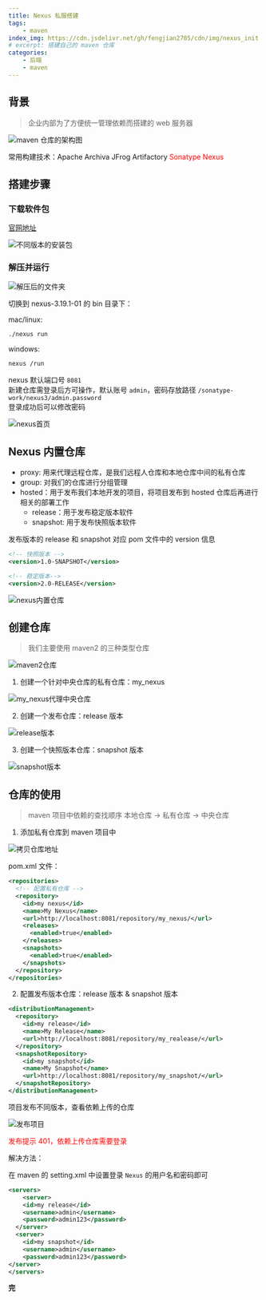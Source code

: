 ```yaml
---
title: Nexus 私服搭建
tags: 
    - maven
index_img: https://cdn.jsdelivr.net/gh/fengjian2705/cdn/img/nexus_init.jpg
# excerpt: 搭建自己的 maven 仓库
categories:
    - 后端
    - maven
---
```

## 背景

> 企业内部为了方便统一管理依赖而搭建的 web 服务器

![maven 仓库的架构图](https://cdn.jsdelivr.net/gh/fengjian2705/cdn/img/nexus_002.jpg)


常用构建技术：Apache Archiva JFrog Artifactory <font color="red">Sonatype Nexus</font>

## 搭建步骤

### 下载软件包

[官网地址](https://www.sonatype.com/)

![不同版本的安装包](https://cdn.jsdelivr.net/gh/fengjian2705/cdn/img/nexus_003.jpg)

### 解压并运行

![解压后的文件夹](https://cdn.jsdelivr.net/gh/fengjian2705/cdn/img/nexus_004.jpg)

切换到 nexus-3.19.1-01 的 bin 目录下：

mac/linux:
```bash
./nexus run
```
windows:
```bash
nexus /run
```
nexus 默认端口号 `8081`  
新建仓库需登录后方可操作，默认账号 `admin`，密码存放路径 `/sonatype-work/nexus3/admin.password`  
登录成功后可以修改密码

![nexus首页](https://cdn.jsdelivr.net/gh/fengjian2705/cdn/img/nexus_005.jpg)

## Nexus 内置仓库

- proxy: 用来代理远程仓库，是我们远程人仓库和本地仓库中间的私有仓库
- group: 对我们的仓库进行分组管理
- hosted：用于发布我们本地开发的项目，将项目发布到 hosted 仓库后再进行相关的部署工作
  - release：用于发布稳定版本软件
  - snapshot: 用于发布快照版本软件  

发布版本的 release 和 snapshot 对应 pom 文件中的 version 信息
```xml
<!-- 快照版本 -->
<version>1.0-SNAPSHOT</version>

<!-- 稳定版本-->
<version>2.0-RELEASE</version>
```

![nexus内置仓库](https://cdn.jsdelivr.net/gh/fengjian2705/cdn/img/nexus_006.jpg)

## 创建仓库

> 我们主要使用 maven2 的三种类型仓库

![maven2仓库](https://cdn.jsdelivr.net/gh/fengjian2705/cdn/img/nexus_007.jpg)

1. 创建一个针对中央仓库的私有仓库：my_nexus

![my_nexus代理中央仓库](https://cdn.jsdelivr.net/gh/fengjian2705/cdn/img/nexus_008.jpg)

2. 创建一个发布仓库：release 版本

![release版本](https://cdn.jsdelivr.net/gh/fengjian2705/cdn/img/nexus_012.jpg)

3. 创建一个快照版本仓库：snapshot 版本

![snapshot版本](https://cdn.jsdelivr.net/gh/fengjian2705/cdn/img/nexus_010.jpg)

## 仓库的使用

> maven 项目中依赖的查找顺序 本地仓库 -> 私有仓库 -> 中央仓库

1. 添加私有仓库到 maven 项目中

![拷贝仓库地址](https://cdn.jsdelivr.net/gh/fengjian2705/cdn/img/nexus_011.jpg)

pom.xml 文件：
```xml
<repositories>
  <!-- 配置私有仓库 -->
  <repository>
    <id>my nexus</id>
    <name>My Nexus</name>
    <url>http://localhost:8081/repository/my_nexus/</url>
    <releases>
      <enabled>true</enabled>
    </releases>
    <snapshots> 
      <enabled>true</enabled>
    </snapshots>
  </repository>
</repositories>
```

2. 配置发布版本仓库：release 版本 & snapshot 版本

```xml
<distributionManagement>
  <repository>
    <id>my release</id>
    <name>My Release</name>
    <url>http://localhost:8081/repository/my_realease/</url>
  </repository>
  <snapshotRepository>
    <id>my snapshot</id>
    <name>My Snapshot</name>
    <url>http://localhost:8081/repository/my_snapshot/</url>
  </snapshotRepository>
</distributionManagement>
```
项目发布不同版本，查看依赖上传的仓库

![发布项目](https://cdn.jsdelivr.net/gh/fengjian2705/cdn/img/nexus_013.jpg)

<font color="red">发布提示 401，依赖上传仓库需要登录 </font>  

解决方法：  

在 maven 的 setting.xml 中设置登录 `Nexus` 的用户名和密码即可

```xml
<servers>
	<server>
  	<id>my release</id>
  	<username>admin</username>
  	<password>admin123</password>
  </server>
  <server>
    <id>my snapshot</id>
    <username>admin</username>
    <password>admin123</password>
</server>
</servers>
```

__完__

